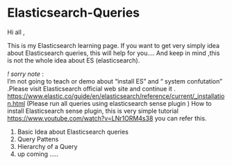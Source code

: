 # Elasticsearch-Queries
Hi all ,

This is my Elasticsearch learning page. If you want to get very simply idea about Elasticsearch queries, this will help for you....
And keep in mind ,this is not the whole idea about ES (elasticsearch). 

*! sorry note* :  
I’m not going to teach or demo about “install ES” and  “ system confutation” .Please visit Elasticsearch official web site and continue it . https://www.elastic.co/guide/en/elasticsearch/reference/current/_installation.html
(Please run  all queries using elasticsearch sense plugin )
How to install Elasticsearch sense plugin, this is  very simple tutorial https://www.youtube.com/watch?v=LNr1ORM4s38 you can refer this.
1. Basic Idea about Elasticsearch queries
2. Query Pattens
3. Hierarchy of a Query
4. up coming ..... 



